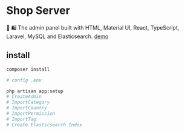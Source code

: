# Shop Server

🛒 🛍️ The admin panel built with HTML, Material UI, React, TypeScript, Laravel, MySQL and Elasticsearch. [demo](https://shop.yibu.app/admin.html)


## install

```bash
composer install

# config .env

php artisan app:setup
# CreateAdmin
# ImportCategory
# ImportCountry
# ImportPermission
# ImportTag
# Create Elasticsearch Index

```
